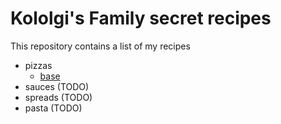 # Kololgi's Family secret recipes

This repository contains a list of my recipes

- pizzas 
    - [base](./pizzas/base.md)
- sauces (TODO)
- spreads (TODO)
- pasta (TODO)